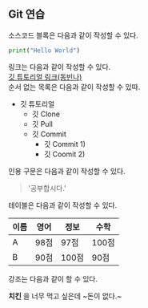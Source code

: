 ## Git 연습

소스코드 블록은 다음과 같이 작성할 수 있다.

```python
print("Hello World")

```

링크는 다음과 같이 작성할 수 있다.  
[깃 튜토리얼 링크(동빈나)](https://www.youtube.com/watch?v=MFJIOqxK6k8&t=303s)  
순서 없는 목록은 다음과 같이 작성할 수 있따.
* 깃 튜토리얼
  * 깃 Clone
  * 깃 Pull
  * 깃 Commit
    * 깃 Commit 1)
    * 깃 Coomit 2)  

인용 구문은 다음과 같이 작성할 수 있다.  
> '공부합시다.'   

테이블은 다음과 같이 작성할 수 있다.

이름|영어|정보|수학
---|---|---|---|
A|98점|97점|100점|
B|90점|100점|90점|

강조는 다음과 같이 할 수 있다.

**치킨** 을 너무 먹고 싶은데 ~돈이 없다.~
